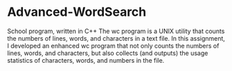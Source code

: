 # Advanced-WordSearch
School program, written in C++
The wc program is a UNIX utility that counts the numbers of lines, words, and characters in a text file.
In this assignment, I developed an enhanced wc program that not only counts the numbers of lines, words, and characters, but also collects (and outputs) the usage statistics of characters, words, and numbers in the file.
